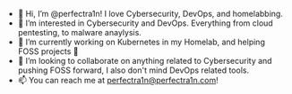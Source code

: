 - 👋 Hi, I’m @perfectra1n! I love Cybersecurity, DevOps, and homelabbing.
- 👀 I’m interested in Cybersecurity and DevOps. Everything from cloud pentesting, to malware anaylysis.
- 🌱 I’m currently working on Kubernetes in my Homelab, and helping FOSS projects 👀
- 💞️ I’m looking to collaborate on anything related to Cybersecurity and pushing FOSS forward, I also don't mind DevOps related tools.
- 📫 You can reach me at perfectra1n@perfectra1n.com!

<!---
perfectra1n/perfectra1n is a ✨ special ✨ repository because its `README.md` (this file) appears on your GitHub profile.
You can click the Preview link to take a look at your changes.
--->
